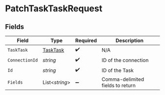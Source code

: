 # PatchTaskTaskRequest


## Fields

| Field                                           | Type                                            | Required                                        | Description                                     |
| ----------------------------------------------- | ----------------------------------------------- | ----------------------------------------------- | ----------------------------------------------- |
| `TaskTask`                                      | [TaskTask](../../Models/Components/TaskTask.md) | :heavy_check_mark:                              | N/A                                             |
| `ConnectionId`                                  | *string*                                        | :heavy_check_mark:                              | ID of the connection                            |
| `Id`                                            | *string*                                        | :heavy_check_mark:                              | ID of the Task                                  |
| `Fields`                                        | List<*string*>                                  | :heavy_minus_sign:                              | Comma-delimited fields to return                |